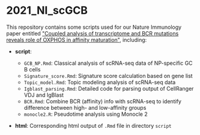 # 2021_NI_scGCB
This repository contains some scripts used for our Nature Immunology paper entitled ["Coupled analysis of transcriptome and BCR mutations reveals role of OXPHOS in affinity maturation"](https://www.nature.com/articles/s41590-021-00936-y), including:  
* **script**:  
    * `GCB_NP.Rmd`: Classical analysis of scRNA-seq data of NP-specific GC B cells  
    * `Signature_score.Rmd`: Signature score calculation based on gene list  
    * `Topic_model.Rmd`: Topic modeling analysis of scRNA-seq data  
    * `Igblast_parsing.Rmd`: Detailed code for parsing output of CellRanger VDJ and IgBlast  
    * `BCR.Rmd`: Combine BCR (affinity) info with scRNA-seq to identify difference between high- and low-affinity groups  
    * `monocle2.R`: Pseudotime analysis using Monocle 2

* **html**: Corresponding html output of `.Rmd` file in directory `script` 
